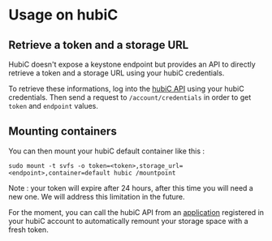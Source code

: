 # Usage on hubiC

## Retrieve a token and a storage URL

HubiC doesn't expose a keystone endpoint but provides an API
to directly retrieve a token and a storage URL using your hubiC
credentials.

To retrieve these informations, log into the [hubiC API](https://api.hubic.com)
using your hubiC credentials. Then send a request to `/account/credentials` in
order to get `token` and `endpoint` values.

## Mounting containers

You can then mount your hubiC default container like this :

```
sudo mount -t svfs -o token=<token>,storage_url=<endpoint>,container=default hubic /mountpoint
```

Note : your token will expire after 24 hours, after this time you will need a new one. We will
address this limitation in the future.

For the moment, you can call the hubiC API from an [application](https://hubic.com/home/browser/apps/)
registered in your hubiC account to automatically remount your storage space with a fresh token.
